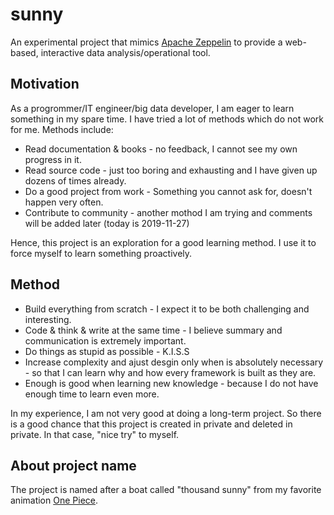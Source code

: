 # sunny
An experimental project that mimics [Apache Zeppelin](https://zeppelin.apache.org/) to provide a web-based, interactive data analysis/operational  tool.

## Motivation

As a progrommer/IT engineer/big data developer, I am eager to learn something in my spare time. I have tried a lot of methods which do not work for me. Methods include:

* Read documentation & books - no feedback, I cannot see my own progress in it.
* Read source code - just too boring and exhausting and I have given up dozens of times already. 
* Do a good project from work - Something you cannot ask for, doesn't happen very often.
* Contribute to community - another mothod I am trying and comments will be added later (today is 2019-11-27)

Hence, this project is an exploration for a good learning method. I use it to force myself to learn something proactively.

## Method

* Build everything from scratch - I expect it to be both challenging and interesting.
* Code & think & write at the same time - I believe summary and communication is extremely important.
* Do things as stupid as possible - K.I.S.S
* Increase complexity and ajust desgin only when is absolutely necessary - so that I can learn why and how every framework is built as they are.
* Enough is good when learning new knowledge - because I do not have enough time to learn even more.

In my experience, I am not very good at doing a long-term project. So there is a good chance that this project is created in private and deleted in private. In that case, "nice try" to myself.

## About project name

The project is named after a boat called "thousand sunny" from my favorite animation [One Piece](https://zh.wikipedia.org/wiki/ONE_PIECE).
